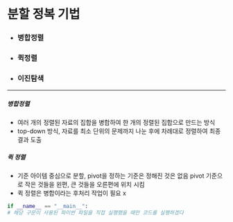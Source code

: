# 분할 정복 기법

- ### 병합정렬
- ### 퀵정렬
- ### 이진탐색
---

##### 병합정렬
- 여러 개의 정렬된 자료의 집합을 병합하여 한 개의 정렬된 집합으로 만드는 방식
- top-down 방식, 자료를 최소 단위의 문제까지 나눈 후에 차례대로 정렬하여 최종 결과 도출


##### 퀵 정렬
- 기준 아이템 중심으로 분할, pivot을 정하는 기준은 정해진 것은 없음 pivot 기준으로 작은 것들을 왼편, 큰 것들을 오른편에 위치 시킴
- 퀵 정렬은 병합이라는 후처리 작업이 필요 x


```py
if __name__ == "__main__":
# 해당 구문이 사용된 파이썬 파일을 직접 실행했을 때만 코드를 실행하겠다
```
